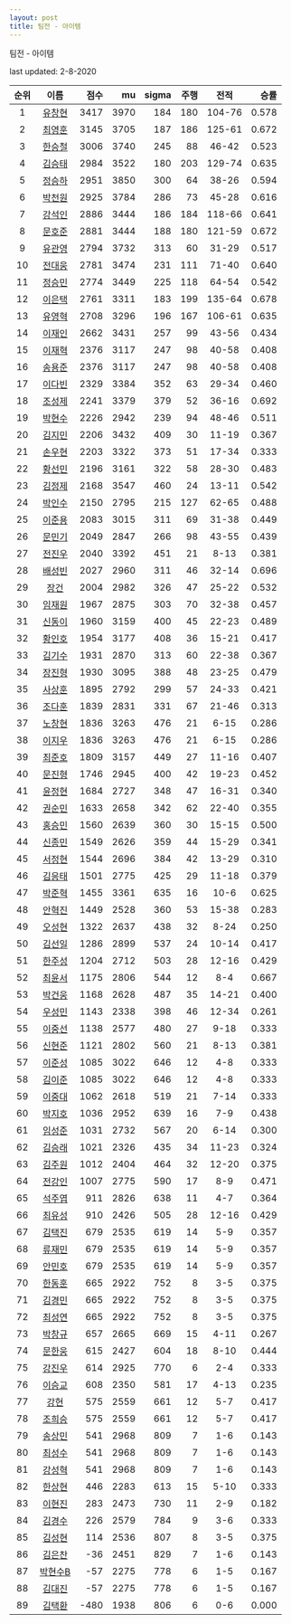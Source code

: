 ```yaml
---
layout: post
title: 팀전 - 아이템
---
```


팀전 - 아이템

last updated: 2-8-2020

| 순위 | 이름 | 점수 | mu | sigma | 주행 | 전적 | 승률 |
|:---:|:---:|---:|---:|---:|---:|:---:|---:|
| 1 | [유창현](../yuchanghyeon) | 3417 | 3970 | 184 | 180 | 104-76 | 0.578 |
| 2 | [최영훈](../choiyeonghun) | 3145 | 3705 | 187 | 186 | 125-61 | 0.672 |
| 3 | [한승철](../hanseungcheol) | 3006 | 3740 | 245 | 88 | 46-42 | 0.523 |
| 4 | [김승태](../gimseungtae) | 2984 | 3522 | 180 | 203 | 129-74 | 0.635 |
| 5 | [정승하](../jeongseungha) | 2951 | 3850 | 300 | 64 | 38-26 | 0.594 |
| 6 | [박천원](../bakcheonwon) | 2925 | 3784 | 286 | 73 | 45-28 | 0.616 |
| 7 | [강석인](../gangseokin) | 2886 | 3444 | 186 | 184 | 118-66 | 0.641 |
| 8 | [문호준](../munhojun) | 2881 | 3444 | 188 | 180 | 121-59 | 0.672 |
| 9 | [유관영](../yugwanyeong) | 2794 | 3732 | 313 | 60 | 31-29 | 0.517 |
| 10 | [전대웅](../jeondaewoong) | 2781 | 3474 | 231 | 111 | 71-40 | 0.640 |
| 11 | [정승민](../jeongseungmin) | 2774 | 3449 | 225 | 118 | 64-54 | 0.542 |
| 12 | [이은택](../ieuntaek) | 2761 | 3311 | 183 | 199 | 135-64 | 0.678 |
| 13 | [유영혁](../yuyeonghyeok) | 2708 | 3296 | 196 | 167 | 106-61 | 0.635 |
| 14 | [이재인](../ijaein) | 2662 | 3431 | 257 | 99 | 43-56 | 0.434 |
| 15 | [이재혁](../ijaehyeok) | 2376 | 3117 | 247 | 98 | 40-58 | 0.408 |
| 16 | [송용준](../songyongjun) | 2376 | 3117 | 247 | 98 | 40-58 | 0.408 |
| 17 | [이다빈](../idabin) | 2329 | 3384 | 352 | 63 | 29-34 | 0.460 |
| 18 | [조성제](../joseongje) | 2241 | 3379 | 379 | 52 | 36-16 | 0.692 |
| 19 | [박현수](../bakhyeonsu) | 2226 | 2942 | 239 | 94 | 48-46 | 0.511 |
| 20 | [김지민](../gimjimin) | 2206 | 3432 | 409 | 30 | 11-19 | 0.367 |
| 21 | [손우현](../sonuhyeon) | 2203 | 3322 | 373 | 51 | 17-34 | 0.333 |
| 22 | [황선민](../hwangseongmin) | 2196 | 3161 | 322 | 58 | 28-30 | 0.483 |
| 23 | [김정제](../gimjeongje) | 2168 | 3547 | 460 | 24 | 13-11 | 0.542 |
| 24 | [박인수](../bakinsu) | 2150 | 2795 | 215 | 127 | 62-65 | 0.488 |
| 25 | [이준용](../ijunyong) | 2083 | 3015 | 311 | 69 | 31-38 | 0.449 |
| 26 | [문민기](../munmingi) | 2049 | 2847 | 266 | 98 | 43-55 | 0.439 |
| 27 | [전진우](../jeonjinwoo) | 2040 | 3392 | 451 | 21 | 8-13 | 0.381 |
| 28 | [배성빈](../baeseongbin) | 2027 | 2960 | 311 | 46 | 32-14 | 0.696 |
| 29 | [장건](../janggeon) | 2004 | 2982 | 326 | 47 | 25-22 | 0.532 |
| 30 | [임재원](../imjaewon) | 1967 | 2875 | 303 | 70 | 32-38 | 0.457 |
| 31 | [신동이](../shindongi) | 1960 | 3159 | 400 | 45 | 22-23 | 0.489 |
| 32 | [황인호](../hwanginho) | 1954 | 3177 | 408 | 36 | 15-21 | 0.417 |
| 33 | [김기수](../gimgisu) | 1931 | 2870 | 313 | 60 | 22-38 | 0.367 |
| 34 | [장진형](../jangjinhyeong) | 1930 | 3095 | 388 | 48 | 23-25 | 0.479 |
| 35 | [사상훈](../sasanghun) | 1895 | 2792 | 299 | 57 | 24-33 | 0.421 |
| 36 | [조다훈](../jodahun) | 1839 | 2831 | 331 | 67 | 21-46 | 0.313 |
| 37 | [노창현](../nochanghyeon) | 1836 | 3263 | 476 | 21 | 6-15 | 0.286 |
| 38 | [이지우](../ijiu) | 1836 | 3263 | 476 | 21 | 6-15 | 0.286 |
| 39 | [최준호](../choijunho) | 1809 | 3157 | 449 | 27 | 11-16 | 0.407 |
| 40 | [문진형](../munjinhyeong) | 1746 | 2945 | 400 | 42 | 19-23 | 0.452 |
| 41 | [윤정현](../yunjeonghyeon) | 1684 | 2727 | 348 | 47 | 16-31 | 0.340 |
| 42 | [권순민](../gweonsoonmin) | 1633 | 2658 | 342 | 62 | 22-40 | 0.355 |
| 43 | [홍승민](../hongseungmin) | 1560 | 2639 | 360 | 30 | 15-15 | 0.500 |
| 44 | [신종민](../shinjongmin) | 1549 | 2626 | 359 | 44 | 15-29 | 0.341 |
| 45 | [서정현](../seojeonghyeon) | 1544 | 2696 | 384 | 42 | 13-29 | 0.310 |
| 46 | [김응태](../gimeungtae) | 1501 | 2775 | 425 | 29 | 11-18 | 0.379 |
| 47 | [박준혁](../bakjunhyeok) | 1455 | 3361 | 635 | 16 | 10-6 | 0.625 |
| 48 | [안혁진](../anhyeokjin) | 1449 | 2528 | 360 | 53 | 15-38 | 0.283 |
| 49 | [오성현](../oseonghyeon) | 1322 | 2637 | 438 | 32 | 8-24 | 0.250 |
| 50 | [김선일](../gimseonil) | 1286 | 2899 | 537 | 24 | 10-14 | 0.417 |
| 51 | [한주성](../hanjuseong) | 1204 | 2712 | 503 | 28 | 12-16 | 0.429 |
| 52 | [최윤서](../choiyunseo) | 1175 | 2806 | 544 | 12 | 8-4 | 0.667 |
| 53 | [박건웅](../bakgeonung) | 1168 | 2628 | 487 | 35 | 14-21 | 0.400 |
| 54 | [우성민](../useongmin) | 1143 | 2338 | 398 | 46 | 12-34 | 0.261 |
| 55 | [이중선](../ijungseon) | 1138 | 2577 | 480 | 27 | 9-18 | 0.333 |
| 56 | [신현준](../shinhyeonjun) | 1121 | 2802 | 560 | 21 | 8-13 | 0.381 |
| 57 | [이준성](../ijunseong) | 1085 | 3022 | 646 | 12 | 4-8 | 0.333 |
| 58 | [김이준](../gimijun) | 1085 | 3022 | 646 | 12 | 4-8 | 0.333 |
| 59 | [이중대](../ijungdae) | 1062 | 2618 | 519 | 21 | 7-14 | 0.333 |
| 60 | [박지호](../bakjiho) | 1036 | 2952 | 639 | 16 | 7-9 | 0.438 |
| 61 | [임성준](../imseongjun) | 1031 | 2732 | 567 | 20 | 6-14 | 0.300 |
| 62 | [김승래](../gimseungrae) | 1021 | 2326 | 435 | 34 | 11-23 | 0.324 |
| 63 | [김주원](../gimjuwon) | 1012 | 2404 | 464 | 32 | 12-20 | 0.375 |
| 64 | [전강인](../jeongangin) | 1007 | 2775 | 590 | 17 | 8-9 | 0.471 |
| 65 | [석주엽](../seokjuyeob) | 911 | 2826 | 638 | 11 | 4-7 | 0.364 |
| 66 | [최유성](../choiyuseong) | 910 | 2426 | 505 | 28 | 12-16 | 0.429 |
| 67 | [김택진](../gimtaekjin) | 679 | 2535 | 619 | 14 | 5-9 | 0.357 |
| 68 | [류재민](../ryujaemin) | 679 | 2535 | 619 | 14 | 5-9 | 0.357 |
| 69 | [안민호](../anminho) | 679 | 2535 | 619 | 14 | 5-9 | 0.357 |
| 70 | [한동훈](../handonghun) | 665 | 2922 | 752 | 8 | 3-5 | 0.375 |
| 71 | [김경민](../gimgyeongmin) | 665 | 2922 | 752 | 8 | 3-5 | 0.375 |
| 72 | [최성연](../choiseongyeon) | 665 | 2922 | 752 | 8 | 3-5 | 0.375 |
| 73 | [박창규](../bakchanggyu) | 657 | 2665 | 669 | 15 | 4-11 | 0.267 |
| 74 | [문한웅](../munhanung) | 615 | 2427 | 604 | 18 | 8-10 | 0.444 |
| 75 | [강진우](../gangjinwu) | 614 | 2925 | 770 | 6 | 2-4 | 0.333 |
| 76 | [이승교](../iseunggyo) | 608 | 2350 | 581 | 17 | 4-13 | 0.235 |
| 77 | [강현](../ganghyeon) | 575 | 2559 | 661 | 12 | 5-7 | 0.417 |
| 78 | [조희승](../joheeseung) | 575 | 2559 | 661 | 12 | 5-7 | 0.417 |
| 79 | [송상민](../songsangmin) | 541 | 2968 | 809 | 7 | 1-6 | 0.143 |
| 80 | [최성수](../choiseongsu) | 541 | 2968 | 809 | 7 | 1-6 | 0.143 |
| 81 | [강성혁](../gangseonghyeok) | 541 | 2968 | 809 | 7 | 1-6 | 0.143 |
| 82 | [한상현](../hansanghyeon) | 446 | 2283 | 613 | 15 | 5-10 | 0.333 |
| 83 | [이현진](../ihyeonjin) | 283 | 2473 | 730 | 11 | 2-9 | 0.182 |
| 84 | [김경수](../gimgyeongsu) | 226 | 2579 | 784 | 9 | 3-6 | 0.333 |
| 85 | [김성현](../gimseonghyeon) | 114 | 2536 | 807 | 8 | 3-5 | 0.375 |
| 86 | [김은찬](../gimeunchan) | -36 | 2451 | 829 | 7 | 1-6 | 0.143 |
| 87 | [박현수B](../bakhyeonsu-b) | -57 | 2275 | 778 | 6 | 1-5 | 0.167 |
| 88 | [김대진](../gimdaejin) | -57 | 2275 | 778 | 6 | 1-5 | 0.167 |
| 89 | [김택환](../gimtaekhwan) | -480 | 1938 | 806 | 6 | 0-6 | 0.000 |
